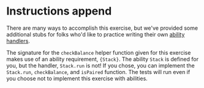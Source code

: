 # Instructions append

There are many ways to accomplish this exercise, but we've provided some additional stubs for folks who'd like to practice writing their own [ability handlers][ability-handler-docs].

The signature for the `checkBalance` helper function given for this exercise makes use of an ability requirement, `{Stack}`. The ability `Stack` is defined for you, but the handler, `Stack.run` is not! If you chose, you can implement the `Stack.run`, `checkBalance`, and `isPaired` function. The tests will run even if you choose not to implement this exercise with abilities.

[ability-handler-docs]: https://www.unison-lang.org/learn/fundamentals/abilities/writing-abilities/
